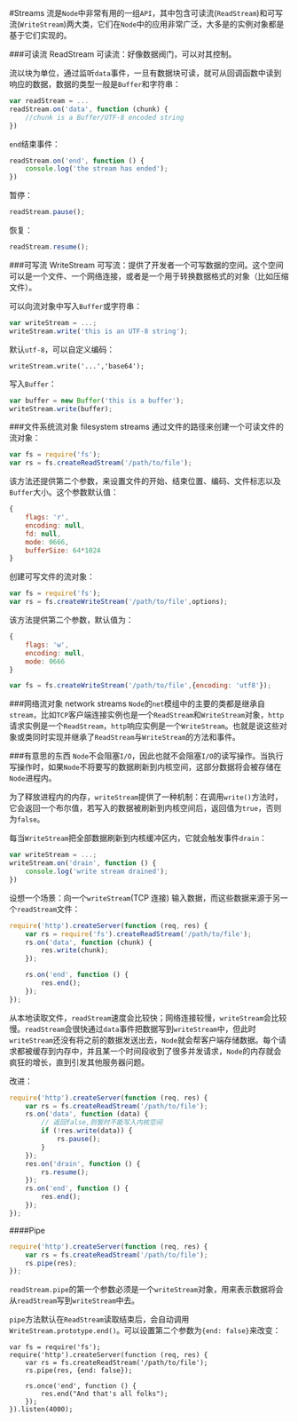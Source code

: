 #Streams
流是``Node``中非常有用的一组``API``，其中包含可读流(``ReadStream``)和可写流(``WriteStream``)两大类，它们在``Node``中的应用非常广泛，大多是的实例对象都是基于它们实现的。

###可读流 ReadStream
可读流：好像数据阀门，可以对其控制。

流以块为单位，通过监听``data``事件，一旦有数据块可读，就可从回调函数中读到响应的数据，数据的类型一般是``Buffer``和字符串：
```javascript
var readStream = ...
readStream.on('data', function (chunk) {
    //chunk is a Buffer/UTF-8 encoded string
})
```
``end``结束事件：
```javascript
readStream.on('end', function () {
    console.log('the stream has ended');
})
```
暂停：
```javascript
readStream.pause();
```
恢复：
```javascript
readStream.resume();
```

###可写流 WriteStream
可写流：提供了开发者一个可写数据的空间。这个空间可以是一个文件、一个网络连接，或者是一个用于转换数据格式的对象（比如压缩文件）。

可以向流对象中写入``Buffer``或字符串：
```javascript
var writeStream = ...;
writeStream.write('this is an UTF-8 string');
```
默认``utf-8``，可以自定义编码：
```
writeStream.write('...','base64');
```
写入``Buffer``：
```javascript
var buffer = new Buffer('this is a buffer');
writeStream.write(buffer);
```

###文件系统流对象 filesystem streams
通过文件的路径来创建一个可读文件的流对象：
```javascript
var fs = require('fs');
var rs = fs.createReadStream('/path/to/file');
```
该方法还提供第二个参数，来设置文件的开始、结束位置、编码、文件标志以及``Buffer``大小。这个参数默认值：
```javascript
{
    flags: 'r',
    encoding: null,
    fd: null,
    mode: 0666,
    bufferSize: 64*1024
}
```
创建可写文件的流对象：
```javascript
var fs = require('fs');
var rs = fs.createWriteStream('/path/to/file',options);
```
该方法提供第二个参数，默认值为：
```javascript
{
    flags: 'w',
    encoding: null,
    mode: 0666
}
```
```javascript
var fs = fs.createWriteStream('/path/to/file',{encoding: 'utf8'});
```
###网络流对象 network streams
``Node``的``net``模组中的主要的类都是继承自``stream``，比如``TCP``客户端连接实例也是一个``ReadStream``和``WriteStream``对象，``http``请求实例是一个``ReadStream``，``http``响应实例是一个``WriteStream``。也就是说这些对象或类同时实现并继承了``ReadStream``与``WriteStream``的方法和事件。

###有意思的东西
``Node``不会阻塞``I/O``，因此也就不会阻塞``I/O``的读写操作。当执行写操作时，如果``Node``不将要写的数据刷新到内核空间，这部分数据将会被存储在``Node``进程内。

为了释放进程内的内存，``writeStream``提供了一种机制：在调用``write()``方法时，它会返回一个布尔值，若写入的数据被刷新到内核空间后，返回值为``true``，否则为``false``。

每当``WriteStream``把全部数据刷新到内核缓冲区内，它就会触发事件``drain``：
```javascript
var writeStream = ...;
writeStream.on('drain', function () {
    console.log('write stream drained');
})
```
设想一个场景：向一个``writeStream``(TCP 连接) 输入数据，而这些数据来源于另一个``readStream``文件：
```javascript
require('http').createServer(function (req, res) {
	var rs = require('fs').createReadStream('/path/to/file');
	rs.on('data', function (chunk) {
		res.write(chunk);
	});

	rs.on('end', function () {
		res.end();
	});
});
```
从本地读取文件，``readStream``速度会比较快；网络连接较慢，``writeStream``会比较慢。``readStream``会很快通过``data``事件把数据写到``writeStream``中，但此时``writeStream``还没有将之前的数据发送出去，``Node``就会帮客户端存储数据。每个请求都被缓存到内存中，并且某一个时间段收到了很多并发请求，``Node``的内存就会疯狂的增长，直到引发其他服务器问题。

改进：
```javascript
require('http').createServer(function (req, res) {
	var rs = fs.createReadStream('/path/to/file');
	rs.on('data', function (data) {
		// 返回false,则暂时不能写入内核空间
		if (!res.write(data)) {
			rs.pause();
		}
	});
	res.on('drain', function () {
		rs.resume();
	});
	rs.on('end', function () {
		res.end();
	});
});
```
####Pipe
```javascript
require('http').createServer(function (req, res) {
	var rs = fs.createReadStream('/path/to/file');
	rs.pipe(res);
});
```
``readStream.pipe``的第一个参数必须是一个``writeStream``对象，用来表示数据将会从``readStream``写到``writeStream``中去。

``pipe``方法默认在``ReadStream``读取结束后，会自动调用``WriteStream.prototype.end()``。可以设置第二个参数为``{end: false}``来改变：
```
var fs = require('fs');
require('http').createServer(function (req, res) {
	var rs = fs.createReadStream('/path/to/file');
	rs.pipe(res, {end: false});

	rs.once('end', function () {
		res.end("And that's all folks");
	});
}).listen(4000);
```
